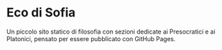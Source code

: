 # Eco di Sofia

Un piccolo sito statico di filosofia con sezioni dedicate ai Presocratici e ai Platonici, pensato per essere pubblicato con GitHub Pages.
